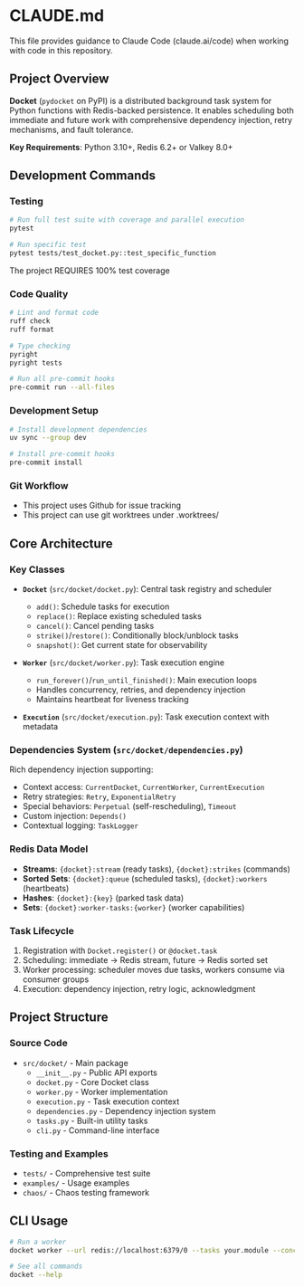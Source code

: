 # CLAUDE.md

This file provides guidance to Claude Code (claude.ai/code) when working with code in this repository.

## Project Overview

**Docket** (`pydocket` on PyPI) is a distributed background task system for Python functions with Redis-backed persistence. It enables scheduling both immediate and future work with comprehensive dependency injection, retry mechanisms, and fault tolerance.

**Key Requirements**: Python 3.10+, Redis 6.2+ or Valkey 8.0+

## Development Commands

### Testing

```bash
# Run full test suite with coverage and parallel execution
pytest

# Run specific test
pytest tests/test_docket.py::test_specific_function

```

The project REQUIRES 100% test coverage

### Code Quality

```bash
# Lint and format code
ruff check
ruff format

# Type checking
pyright
pyright tests

# Run all pre-commit hooks
pre-commit run --all-files
```

### Development Setup

```bash
# Install development dependencies
uv sync --group dev

# Install pre-commit hooks
pre-commit install
```

### Git Workflow

- This project uses Github for issue tracking
- This project can use git worktrees under .worktrees/

## Core Architecture

### Key Classes

- **`Docket`** (`src/docket/docket.py`): Central task registry and scheduler
  - `add()`: Schedule tasks for execution
  - `replace()`: Replace existing scheduled tasks
  - `cancel()`: Cancel pending tasks
  - `strike()`/`restore()`: Conditionally block/unblock tasks
  - `snapshot()`: Get current state for observability

- **`Worker`** (`src/docket/worker.py`): Task execution engine
  - `run_forever()`/`run_until_finished()`: Main execution loops
  - Handles concurrency, retries, and dependency injection
  - Maintains heartbeat for liveness tracking

- **`Execution`** (`src/docket/execution.py`): Task execution context with metadata

### Dependencies System (`src/docket/dependencies.py`)

Rich dependency injection supporting:

- Context access: `CurrentDocket`, `CurrentWorker`, `CurrentExecution`
- Retry strategies: `Retry`, `ExponentialRetry`
- Special behaviors: `Perpetual` (self-rescheduling), `Timeout`
- Custom injection: `Depends()`
- Contextual logging: `TaskLogger`

### Redis Data Model

- **Streams**: `{docket}:stream` (ready tasks), `{docket}:strikes` (commands)
- **Sorted Sets**: `{docket}:queue` (scheduled tasks), `{docket}:workers` (heartbeats)
- **Hashes**: `{docket}:{key}` (parked task data)
- **Sets**: `{docket}:worker-tasks:{worker}` (worker capabilities)

### Task Lifecycle

1. Registration with `Docket.register()` or `@docket.task`
2. Scheduling: immediate → Redis stream, future → Redis sorted set
3. Worker processing: scheduler moves due tasks, workers consume via consumer groups
4. Execution: dependency injection, retry logic, acknowledgment

## Project Structure

### Source Code

- `src/docket/` - Main package
  - `__init__.py` - Public API exports
  - `docket.py` - Core Docket class
  - `worker.py` - Worker implementation
  - `execution.py` - Task execution context
  - `dependencies.py` - Dependency injection system
  - `tasks.py` - Built-in utility tasks
  - `cli.py` - Command-line interface

### Testing and Examples

- `tests/` - Comprehensive test suite
- `examples/` - Usage examples
- `chaos/` - Chaos testing framework

## CLI Usage

```bash
# Run a worker
docket worker --url redis://localhost:6379/0 --tasks your.module --concurrency 4

# See all commands
docket --help
```
